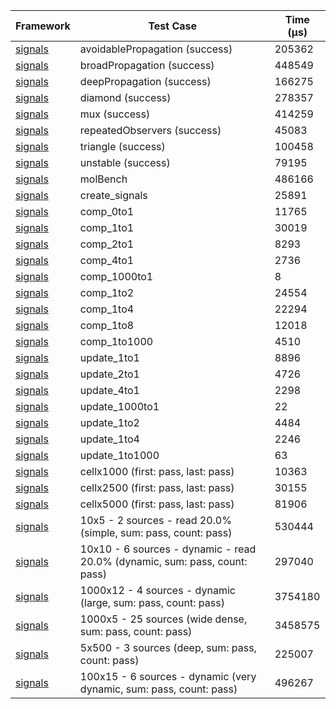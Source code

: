 | Framework | Test Case | Time (μs) |
| --- | --- | --- |
| [signals](https://github.com/rodydavis/signals.dart) | avoidablePropagation (success) | 205362 |
| [signals](https://github.com/rodydavis/signals.dart) | broadPropagation (success) | 448549 |
| [signals](https://github.com/rodydavis/signals.dart) | deepPropagation (success) | 166275 |
| [signals](https://github.com/rodydavis/signals.dart) | diamond (success) | 278357 |
| [signals](https://github.com/rodydavis/signals.dart) | mux (success) | 414259 |
| [signals](https://github.com/rodydavis/signals.dart) | repeatedObservers (success) | 45083 |
| [signals](https://github.com/rodydavis/signals.dart) | triangle (success) | 100458 |
| [signals](https://github.com/rodydavis/signals.dart) | unstable (success) | 79195 |
| [signals](https://github.com/rodydavis/signals.dart) | molBench | 486166 |
| [signals](https://github.com/rodydavis/signals.dart) | create_signals | 25891 |
| [signals](https://github.com/rodydavis/signals.dart) | comp_0to1 | 11765 |
| [signals](https://github.com/rodydavis/signals.dart) | comp_1to1 | 30019 |
| [signals](https://github.com/rodydavis/signals.dart) | comp_2to1 | 8293 |
| [signals](https://github.com/rodydavis/signals.dart) | comp_4to1 | 2736 |
| [signals](https://github.com/rodydavis/signals.dart) | comp_1000to1 | 8 |
| [signals](https://github.com/rodydavis/signals.dart) | comp_1to2 | 24554 |
| [signals](https://github.com/rodydavis/signals.dart) | comp_1to4 | 22294 |
| [signals](https://github.com/rodydavis/signals.dart) | comp_1to8 | 12018 |
| [signals](https://github.com/rodydavis/signals.dart) | comp_1to1000 | 4510 |
| [signals](https://github.com/rodydavis/signals.dart) | update_1to1 | 8896 |
| [signals](https://github.com/rodydavis/signals.dart) | update_2to1 | 4726 |
| [signals](https://github.com/rodydavis/signals.dart) | update_4to1 | 2298 |
| [signals](https://github.com/rodydavis/signals.dart) | update_1000to1 | 22 |
| [signals](https://github.com/rodydavis/signals.dart) | update_1to2 | 4484 |
| [signals](https://github.com/rodydavis/signals.dart) | update_1to4 | 2246 |
| [signals](https://github.com/rodydavis/signals.dart) | update_1to1000 | 63 |
| [signals](https://github.com/rodydavis/signals.dart) | cellx1000 (first: pass, last: pass) | 10363 |
| [signals](https://github.com/rodydavis/signals.dart) | cellx2500 (first: pass, last: pass) | 30155 |
| [signals](https://github.com/rodydavis/signals.dart) | cellx5000 (first: pass, last: pass) | 81906 |
| [signals](https://github.com/rodydavis/signals.dart) | 10x5 - 2 sources - read 20.0% (simple, sum: pass, count: pass) | 530444 |
| [signals](https://github.com/rodydavis/signals.dart) | 10x10 - 6 sources - dynamic - read 20.0% (dynamic, sum: pass, count: pass) | 297040 |
| [signals](https://github.com/rodydavis/signals.dart) | 1000x12 - 4 sources - dynamic (large, sum: pass, count: pass) | 3754180 |
| [signals](https://github.com/rodydavis/signals.dart) | 1000x5 - 25 sources (wide dense, sum: pass, count: pass) | 3458575 |
| [signals](https://github.com/rodydavis/signals.dart) | 5x500 - 3 sources (deep, sum: pass, count: pass) | 225007 |
| [signals](https://github.com/rodydavis/signals.dart) | 100x15 - 6 sources - dynamic (very dynamic, sum: pass, count: pass) | 496267 |
